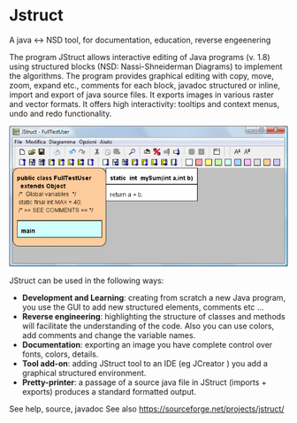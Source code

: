 # Jstruct
A java &lt;-> NSD tool, for documentation, education, reverse engeenering

The program JStruct allows interactive editing of Java programs (v. 1.8) using structured blocks (NSD: Nassi-Shneiderman Diagrams) to implement the algorithms.
The program provides graphical editing with copy, move, zoom, expand etc., comments for each block, javadoc structured or inline, import and export of java source files. It exports images in various raster and vector formats. It offers high interactivity: tooltips and context menus, undo and redo functionality.

![user interface](./help/resources/help001.gif)

JStruct can be used in the following ways:
- **Development and Learning**: creating from scratch a new Java program, you use the GUI to add new structured elements, comments etc ...
- **Reverse engineering**: highlighting the structure of classes and methods will facilitate the understanding of the code. Also you can use colors, add comments and change the variable names.
- **Documentation**: exporting an image you have complete control over fonts, colors, details.
- **Tool add-on**: adding JStruct tool to an IDE (eg JCreator ) you add a graphical structured environment.
- **Pretty-printer**: a passage of a source java file in JStruct (imports + exports) produces a standard formatted output.

See help, source, javadoc
See also  https://sourceforge.net/projects/jstruct/
